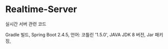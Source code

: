 # Realtime-Server
실시간 서버 관련 코드

Gradle 빌드, Spring Boot 2.4.5, 언어: 코틀린 '1.5.0', JAVA JDK 8 버전, Jar 패키징, 
